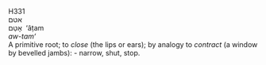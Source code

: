 <body>
  <p>H331<br>  אטם  <br> אָטַם  ‎  ‘âṭam  <br><i>aw-tam‘ </i><br>A primitive root; to <i>close</i> (the lips or ears); by analogy to <i>contract</i> (a window by bevelled jambs): - narrow, shut, stop.<br></p>
 </body>